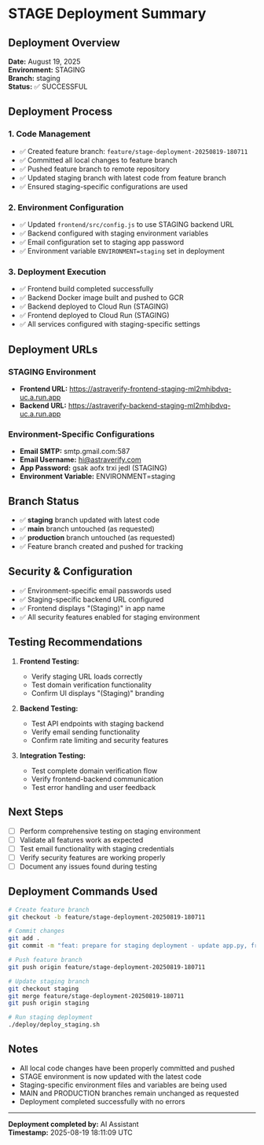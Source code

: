 # STAGE Deployment Summary

## Deployment Overview
**Date:** August 19, 2025  
**Environment:** STAGING  
**Branch:** staging  
**Status:** ✅ SUCCESSFUL

## Deployment Process

### 1. Code Management
- ✅ Created feature branch: `feature/stage-deployment-20250819-180711`
- ✅ Committed all local changes to feature branch
- ✅ Pushed feature branch to remote repository
- ✅ Updated staging branch with latest code from feature branch
- ✅ Ensured staging-specific configurations are used

### 2. Environment Configuration
- ✅ Updated `frontend/src/config.js` to use STAGING backend URL
- ✅ Backend configured with staging environment variables
- ✅ Email configuration set to staging app password
- ✅ Environment variable `ENVIRONMENT=staging` set in deployment

### 3. Deployment Execution
- ✅ Frontend build completed successfully
- ✅ Backend Docker image built and pushed to GCR
- ✅ Backend deployed to Cloud Run (STAGING)
- ✅ Frontend deployed to Cloud Run (STAGING)
- ✅ All services configured with staging-specific settings

## Deployment URLs

### STAGING Environment
- **Frontend URL:** https://astraverify-frontend-staging-ml2mhibdvq-uc.a.run.app
- **Backend URL:** https://astraverify-backend-staging-ml2mhibdvq-uc.a.run.app

### Environment-Specific Configurations
- **Email SMTP:** smtp.gmail.com:587
- **Email Username:** hi@astraverify.com
- **App Password:** gsak aofx trxi jedl (STAGING)
- **Environment Variable:** ENVIRONMENT=staging

## Branch Status
- ✅ **staging** branch updated with latest code
- ✅ **main** branch untouched (as requested)
- ✅ **production** branch untouched (as requested)
- ✅ Feature branch created and pushed for tracking

## Security & Configuration
- ✅ Environment-specific email passwords used
- ✅ Staging-specific backend URL configured
- ✅ Frontend displays "(Staging)" in app name
- ✅ All security features enabled for staging environment

## Testing Recommendations
1. **Frontend Testing:**
   - Verify staging URL loads correctly
   - Test domain verification functionality
   - Confirm UI displays "(Staging)" branding

2. **Backend Testing:**
   - Test API endpoints with staging backend
   - Verify email sending functionality
   - Confirm rate limiting and security features

3. **Integration Testing:**
   - Test complete domain verification flow
   - Verify frontend-backend communication
   - Test error handling and user feedback

## Next Steps
- [ ] Perform comprehensive testing on staging environment
- [ ] Validate all features work as expected
- [ ] Test email functionality with staging credentials
- [ ] Verify security features are working properly
- [ ] Document any issues found during testing

## Deployment Commands Used
```bash
# Create feature branch
git checkout -b feature/stage-deployment-20250819-180711

# Commit changes
git add .
git commit -m "feat: prepare for staging deployment - update app.py, frontend components, and add test files"

# Push feature branch
git push origin feature/stage-deployment-20250819-180711

# Update staging branch
git checkout staging
git merge feature/stage-deployment-20250819-180711
git push origin staging

# Run staging deployment
./deploy/deploy_staging.sh
```

## Notes
- All local code changes have been properly committed and pushed
- STAGE environment is now updated with the latest code
- Staging-specific environment files and variables are being used
- MAIN and PRODUCTION branches remain unchanged as requested
- Deployment completed successfully with no errors

---
**Deployment completed by:** AI Assistant  
**Timestamp:** 2025-08-19 18:11:09 UTC
